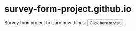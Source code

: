 # survey-form-project.github.io
 Survey form project to learn new things.
 <a href="https://aniketttt.github.io/survey-form-project/" ><button>Click here to visit</button>
